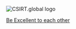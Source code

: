 ![CSIRT.global logo](https://csirt.global/cisrt_global-logo.jpg)


[Be Excellent to each other](https://www.youtube.com/watch?v=rph_1DODXDU)
